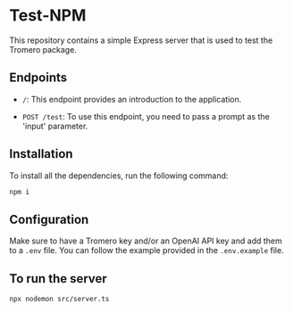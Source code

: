 # Test-NPM

This repository contains a simple Express server that is used to test the Tromero package.

## Endpoints

- `/`: This endpoint provides an introduction to the application.

- `POST /test`: To use this endpoint, you need to pass a prompt as the 'input' parameter.

## Installation

To install all the dependencies, run the following command:

```bash
npm i
```

## Configuration

Make sure to have a Tromero key and/or an OpenAI API key and add them to a `.env` file. You can follow the example provided in the `.env.example` file.

## To run the server

```bash
npx nodemon src/server.ts
```
